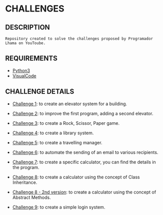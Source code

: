 # CHALLENGES

## DESCRIPTION
    Repository created to solve the challenges proposed by Programador Lhama on YouToube.

## REQUIREMENTS
- [Python3](https://docs.python.org/3/)
- [VisualCode](https://code.visualstudio.com/docs)

## CHALLENGE DETAILS
- [Challenge 1](/challenge1.py): to create an elevator system for a building.

- [Challenge 2](/challenge2.py): to improve the first program, adding a second elevator.

- [Challenge 3](/challenge3.py): to create a Rock, Scissor, Paper game.

- [Challenge 4](/challenge4.py): to create a library system.

- [Challenge 5](/challenge5.py): to create a travelling manager.

- [Challenge 6](/challenge6.py): to automate the sending of an email to various recipients.

- [Challenge 7](/challenge7.py): to create a specific calculator, you can find the details in the program.

- [Challenge 8](/challenge8.py): to create a calculator using the concept of Class Inheritance.

- [Challenge 8 - 2nd version](/challenge8_2.py): to create a calculator using the concept of Abstract Methods.

- [Challenge 9](/challenge9.py): to create a simple login system.